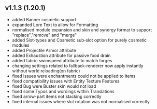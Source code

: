 ## v1.1.3 (1.20.1)
- added Banner cosmetic support
- expanded Lore Text to allow for Formatting
- normalised module expansion and skin and synergy format to support "replace","remove" and "merge"
- added Slot-types and Cosmetic sub-slot option for purely cosmetic modules
- added Projectile Armor attribute
- added Exhaustion attribute for passive food drain
- added fabric swimspeed attribute to match forges
- changing settings related to fallback-renderer now apply instantly without world reloading(on fabric)
- fixed issues were enchantments could not be applied to items
- fixed compatibility issues with Entity Texture Features
- fixed Bug were Buster skin would not load
- fixed some Typos and wordings within Translations
- fixed arrow-part items not stacking correctly
- fixed internal issues where slot rotation was not normalised correctly
